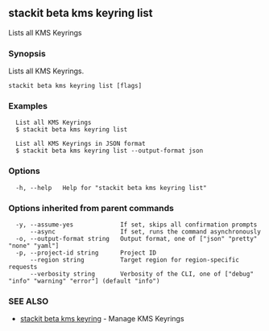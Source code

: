 ## stackit beta kms keyring list

Lists all KMS Keyrings

### Synopsis

Lists all KMS Keyrings.

```
stackit beta kms keyring list [flags]
```

### Examples

```
  List all KMS Keyrings
  $ stackit beta kms keyring list

  List all KMS Keyrings in JSON format
  $ stackit beta kms keyring list --output-format json
```

### Options

```
  -h, --help   Help for "stackit beta kms keyring list"
```

### Options inherited from parent commands

```
  -y, --assume-yes             If set, skips all confirmation prompts
      --async                  If set, runs the command asynchronously
  -o, --output-format string   Output format, one of ["json" "pretty" "none" "yaml"]
  -p, --project-id string      Project ID
      --region string          Target region for region-specific requests
      --verbosity string       Verbosity of the CLI, one of ["debug" "info" "warning" "error"] (default "info")
```

### SEE ALSO

* [stackit beta kms keyring](./stackit_beta_kms_keyring.md)	 - Manage KMS Keyrings

